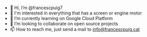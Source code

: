 - 👋 Hi, I’m @francescpuig7
- 👀 I'm interested in everything that has a screen or engine motor
- 🌱 I’m currently learning on Google Cloud Platform
- 💞️ I’m looking to collaborate on open source projects
- 📫 How to reach me, just send a mail to info@francescpuig.cat

<!---
francescpuig7/francescpuig7 is a ✨ special ✨ repository because its `README.md` (this file) appears on your GitHub profile.
You can click the Preview link to take a look at your changes.
--->
